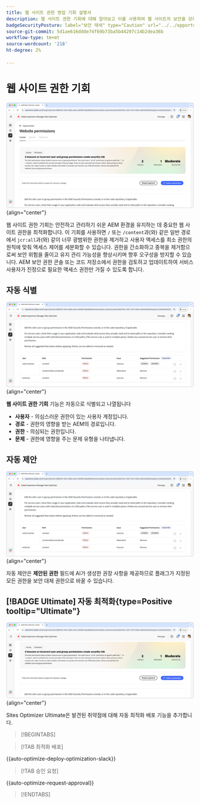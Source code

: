 ```yaml
---
title: 웹 사이트 권한 영업 기회 설명서
description: 웹 사이트 권한 기회에 대해 알아보고 이를 사용하여 웹 사이트의 보안을 강화하는 방법에 대해 알아봅니다.
badgeSecurityPosture: label="보안 태세" type="Caution" url="../../opportunity-types/security-posture.md" tooltip="보안 태세"
source-git-commit: 5d1ae616ddde74f69b73ba5b44297c14b2dea36b
workflow-type: tm+mt
source-wordcount: '218'
ht-degree: 2%

---
```



# 웹 사이트 권한 기회

![웹 사이트 사용 권한 기회](./assets/website-permissions/hero.png){align="center"}

웹 사이트 권한 기회는 안전하고 관리하기 쉬운 AEM 환경을 유지하는 데 중요한 웹 사이트 권한을 최적화합니다. 이 기회를 사용하면 `/` 또는 `/content`과(와) 같은 일반 경로에서 `jcr:all`과(와) 같이 너무 광범위한 권한을 제거하고 사용자 액세스를 최소 권한의 원칙에 맞춰 액세스 제어를 세분화할 수 있습니다. 권한을 간소화하고 중복을 제거함으로써 보안 위험을 줄이고 유지 관리 가능성을 향상시키며 향후 오구성을 방지할 수 있습니다. AEM 보안 권한 콘솔 또는 코드 저장소에서 권한을 검토하고 업데이트하여 서비스 사용자가 진정으로 필요한 액세스 권한만 가질 수 있도록 합니다.

## 자동 식별

![웹 사이트 권한 자동 식별](./assets/website-permissions/auto-identify.png){align="center"}

**웹 사이트 권한 기회** 기능은 자동으로 식별되고 나열됩니다

* **사용자** - 의심스러운 권한이 있는 사용자 계정입니다.
* **경로** - 권한의 영향을 받는 AEM의 경로입니다.
* **권한** - 의심되는 권한입니다.
* **문제** - 권한에 영향을 주는 문제 유형을 나타냅니다.

## 자동 제안

![웹 사이트 자동 제안 취약점](./assets/website-permissions/auto-suggest.png){align="center"}

자동 제안은 **제안된 권한** 필드에 AI가 생성한 권장 사항을 제공하므로 플래그가 지정된 모든 권한을 보안 대체 권한으로 바꿀 수 있습니다.

## [!BADGE Ultimate] 자동 최적화{type=Positive tooltip="Ultimate"}

![웹 사이트 권한 자동 최적화](./assets/website-permissions/auto-optimize.png){align="center"}

Sites Optimizer Ultimate은 발견된 취약점에 대해 자동 최적화 배포 기능을 추가합니다.

>[!BEGINTABS]

>[!TAB 최적화 배포]

{{auto-optimize-deploy-optimization-slack}}

>[!TAB 승인 요청]

{{auto-optimize-request-approval}}

>[!ENDTABS]
